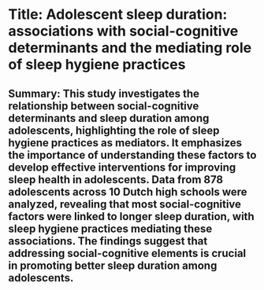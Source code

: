 # Title: Adolescent sleep duration: associations with social-cognitive determinants and the mediating role of sleep hygiene practices

## Summary: This study investigates the relationship between social-cognitive determinants and sleep duration among adolescents, highlighting the role of sleep hygiene practices as mediators. It emphasizes the importance of understanding these factors to develop effective interventions for improving sleep health in adolescents. Data from 878 adolescents across 10 Dutch high schools were analyzed, revealing that most social-cognitive factors were linked to longer sleep duration, with sleep hygiene practices mediating these associations. The findings suggest that addressing social-cognitive elements is crucial in promoting better sleep duration among adolescents.